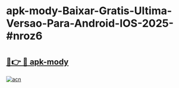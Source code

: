 # apk-mody-Baixar-Gratis-Ultima-Versao-Para-Android-IOS-2025-#nroz6

# <h2><a href="https://ainizakaria.my?title=apk-mody&ref=24M">🔗👉 🔴 apk-mody</a></h2>

[![acn](https://github.com/user-attachments/assets/0f9c940e-d8b0-45ae-aac7-cd30a18b3e1c)](https://ainizakaria.my?title=apk-mody&ref=24M)

